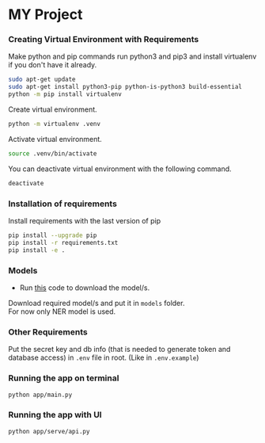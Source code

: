 # MY Project

### Creating Virtual Environment with Requirements
Make python and pip commands run python3 and pip3 and install virtualenv if you don't have it already.
```bash
sudo apt-get update
sudo apt-get install python3-pip python-is-python3 build-essential
python -m pip install virtualenv
```

Create virtual environment.

```bash
python -m virtualenv .venv
```

Activate virtual environment.

```bash
source .venv/bin/activate
```

You can deactivate virtual environment with the following command.

```bash
deactivate
```

### Installation of requirements

Install requirements with the last version of pip

```bash
pip install --upgrade pip
pip install -r requirements.txt
pip install -e .
```

### Models
- Run [this](./app/src/model_downloader.py) code to download the model/s.

Download required model/s and put it in `models` folder.  
For now only NER model is used.

### Other Requirements
Put the secret key and db info (that is needed to generate token and database access) in `.env` file in root. (Like in `.env.example`)

### Running the app on terminal
```bash
python app/main.py
```
### Running the app with UI
```bash
python app/serve/api.py
```
